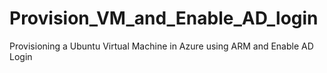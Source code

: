 # Provision_VM_and_Enable_AD_login
Provisioning a Ubuntu Virtual Machine in Azure using ARM and Enable AD Login
